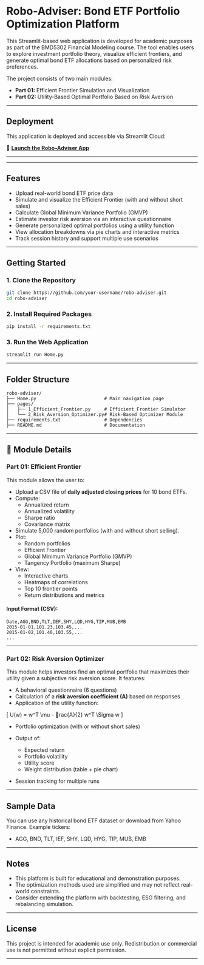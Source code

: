 
# Robo-Adviser: Bond ETF Portfolio Optimization Platform

This Streamlit-based web application is developed for academic purposes as part of the BMD5302 Financial Modeling course. The tool enables users to explore investment portfolio theory, visualize efficient frontiers, and generate optimal bond ETF allocations based on personalized risk preferences.

The project consists of two main modules:

- **Part 01:** Efficient Frontier Simulation and Visualization
- **Part 02:** Utility-Based Optimal Portfolio Based on Risk Aversion


---
## Deployment

This application is deployed and accessible via Streamlit Cloud:


🔗 **[Launch the Robo-Adviser App](https://robo-adviser-ee.streamlit.app/Risk_Aversion_Optimizer)**

---
---
## Features

- Upload real-world bond ETF price data
- Simulate and visualize the Efficient Frontier (with and without short sales)
- Calculate Global Minimum Variance Portfolio (GMVP)
- Estimate investor risk aversion via an interactive questionnaire
- Generate personalized optimal portfolios using a utility function
- View allocation breakdowns via pie charts and interactive metrics
- Track session history and support multiple use scenarios

---

## Getting Started

### 1. Clone the Repository

```bash
git clone https://github.com/your-username/robo-adviser.git
cd robo-adviser
```

### 2. Install Required Packages

```bash
pip install -r requirements.txt
```

### 3. Run the Web Application

```bash
streamlit run Home.py
```

---

## Folder Structure

```
robo-adviser/
├── Home.py                         # Main navigation page
├── pages/
│   ├── 1_Efficient_Frontier.py     # Efficient Frontier Simulator
│   └── 2_Risk_Aversion_Optimizer.py# Risk-Based Optimizer Module
├── requirements.txt                # Dependencies
├── README.md                       # Documentation
```

---

## 📘 Module Details

### Part 01: Efficient Frontier

This module allows the user to:

- Upload a CSV file of **daily adjusted closing prices** for 10 bond ETFs.
- Compute:
  - Annualized return
  - Annualized volatility
  - Sharpe ratio
  - Covariance matrix
- Simulate 5,000 random portfolios (with and without short selling).
- Plot:
  - Random portfolios
  - Efficient Frontier
  - Global Minimum Variance Portfolio (GMVP)
  - Tangency Portfolio (maximum Sharpe)
- View:
  - Interactive charts
  - Heatmaps of correlations
  - Top 10 frontier points
  - Return distributions and metrics

#### Input Format (CSV):

```text
Date,AGG,BND,TLT,IEF,SHY,LQD,HYG,TIP,MUB,EMB
2015-01-01,101.23,103.45,...
2015-01-02,101.40,103.55,...
...
```

---

### Part 02: Risk Aversion Optimizer

This module helps investors find an optimal portfolio that maximizes their utility given a subjective risk aversion score. It features:

- A behavioral questionnaire (6 questions)
- Calculation of a **risk aversion coefficient (A)** based on responses
- Application of the utility function:

\[
U(w) = w^T \mu - rac{A}{2} w^T \Sigma w
\]

- Portfolio optimization (with or without short sales)
- Output of:
  - Expected return
  - Portfolio volatility
  - Utility score
  - Weight distribution (table + pie chart)

- Session tracking for multiple runs

---

## Sample Data

You can use any historical bond ETF dataset or download from Yahoo Finance. Example tickers:

- AGG, BND, TLT, IEF, SHY, LQD, HYG, TIP, MUB, EMB

---

## Notes

- This platform is built for educational and demonstration purposes.
- The optimization methods used are simplified and may not reflect real-world constraints.
- Consider extending the platform with backtesting, ESG filtering, and rebalancing simulation.

---

## License

This project is intended for academic use only. Redistribution or commercial use is not permitted without explicit permission.


---

